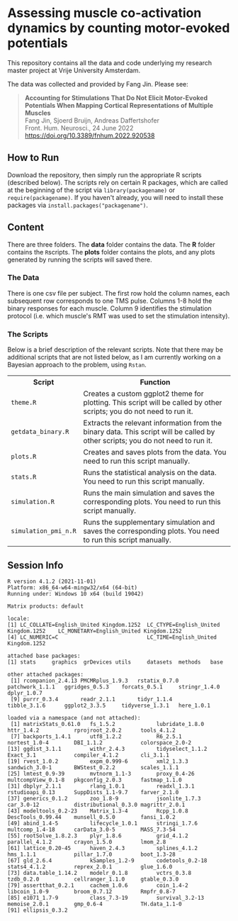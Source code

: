 # Assessing muscle co-activation dynamics by counting motor-evoked potentials

This repository contains all the data and code underlying my research master project at Vrije University Amsterdam.

The data was collected and provided by Fang Jin. Please see:

> __Accounting for Stimulations That Do Not Elicit Motor-Evoked Potentials When Mapping Cortical Representations of Multiple Muscles__  
> Fang Jin, Sjoerd Bruijn, Andreas Daffertshofer  
> Front. Hum. Neurosci., 24 June 2022  
> https://doi.org/10.3389/fnhum.2022.920538

## How to Run

Download the repository, then simply run the appropriate R scripts (described below). The scripts rely on certain R packages, which are called at the beginning of the script via `library(packagename)` or `require(packagename)`. If you haven't already, you will need to install these packages via `install.packages("packagename")`.

## Content

There are three folders. The **data** folder contains the data. The **R** folder contains the `R`scripts. The **plots** folder contains the plots, and any plots generated by running the scripts will saved there. 

### The Data

There is one csv file per subject. The first row hold the column names, each subsequent row corresponds to one TMS pulse. Columns 1-8 hold the binary responses for each muscle. Column 9 identifies the stimulation protocol (i.e. which muscle's RMT was used to set the stimulation intensity).

### The Scripts

Below is a brief description of the relevant scripts. Note that there may be additional scripts that are not listed below, as I am currently working on a Bayesian approach to the problem, using `Rstan`.

<table>
    <tr>
        <th>
        Script
        </th>
        <th>
        Function
        </th>
    </tr>
    <tr>
        <td>
        <code>theme.R</code>
        </td>
        <td>
        Creates a custom ggplot2 theme for plotting. This script will be called by other scripts; you do not need to run it.
        </td>
    </tr>
    <tr>
        <td>
        <code>getdata_binary.R</code>
        </td>
        <td>
        Extracts the relevant information from the binary data. This script will be called by other scripts; you do not need to run it. 
        </td>
    </tr>
    <tr>
        <td>
        <code>plots.R</code>
        </td>
        <td>
        Creates and saves plots from the data. You need to run this script manually. 
        </td>
    </tr>
    <tr>
        <td>
        <code>stats.R</code>
        </td>
        <td>
        Runs the statistical analysis on the data. You need to run this script manually. 
        </td>
    </tr>
    <tr>
        <td>
        <code>simulation.R</code>
        </td>
        <td>
        Runs the main simulation and saves the corresponding plots. You need to run this script manually. 
        </td>
    </tr>
    <tr>
        <td>
        <code>simulation_pmi_n.R</code>
        </td>
        <td>
        Runs the supplementary simulation and saves the corresponding plots. You need to run this script manually. 
        </td>
    </tr>
</table>

## Session Info
```
R version 4.1.2 (2021-11-01)  
Platform: x86_64-w64-mingw32/x64 (64-bit)  
Running under: Windows 10 x64 (build 19042)  

Matrix products: default  

locale:  
[1] LC_COLLATE=English_United Kingdom.1252  LC_CTYPE=English_United Kingdom.1252    LC_MONETARY=English_United Kingdom.1252  
[4] LC_NUMERIC=C                            LC_TIME=English_United Kingdom.1252    

attached base packages:  
[1] stats     graphics  grDevices utils     datasets  methods   base     

other attached packages:  
 [1] rcompanion_2.4.13 PMCMRplus_1.9.3   rstatix_0.7.0     patchwork_1.1.1   ggridges_0.5.3    forcats_0.5.1     stringr_1.4.0     dplyr_1.0.7      
 [9] purrr_0.3.4       readr_2.1.1       tidyr_1.1.4       tibble_3.1.6      ggplot2_3.3.5     tidyverse_1.3.1   here_1.0.1       

loaded via a namespace (and not attached):  
 [1] matrixStats_0.61.0   fs_1.5.2             lubridate_1.8.0      httr_1.4.2           rprojroot_2.0.2      tools_4.1.2         
 [7] backports_1.4.1      utf8_1.2.2           R6_2.5.1             nortest_1.0-4        DBI_1.1.2            colorspace_2.0-2    
[13] ggdist_3.1.1         withr_2.4.3          tidyselect_1.1.2     Exact_3.1            compiler_4.1.2       cli_3.1.1           
[19] rvest_1.0.2          expm_0.999-6         xml2_1.3.3           sandwich_3.0-1       BWStest_0.2.2        scales_1.1.1        
[25] lmtest_0.9-39        mvtnorm_1.1-3        proxy_0.4-26         multcompView_0.1-8   pkgconfig_2.0.3      fastmap_1.1.0       
[31] dbplyr_2.1.1         rlang_1.0.1          readxl_1.3.1         rstudioapi_0.13      SuppDists_1.1-9.7    farver_2.1.0        
[37] generics_0.1.2       zoo_1.8-9            jsonlite_1.7.3       car_3.0-12           distributional_0.3.0 magrittr_2.0.1      
[43] modeltools_0.2-23    Matrix_1.3-4         Rcpp_1.0.8           DescTools_0.99.44    munsell_0.5.0        fansi_1.0.2         
[49] abind_1.4-5          lifecycle_1.0.1      stringi_1.7.6        multcomp_1.4-18      carData_3.0-5        MASS_7.3-54         
[55] rootSolve_1.8.2.3    plyr_1.8.6           grid_4.1.2           parallel_4.1.2       crayon_1.5.0         lmom_2.8            
[61] lattice_0.20-45      haven_2.4.3          splines_4.1.2        hms_1.1.1            pillar_1.7.0         boot_1.3-28         
[67] gld_2.6.4            kSamples_1.2-9       codetools_0.2-18     stats4_4.1.2         reprex_2.0.1         glue_1.6.0          
[73] data.table_1.14.2    modelr_0.1.8         vctrs_0.3.8          tzdb_0.2.0           cellranger_1.1.0     gtable_0.3.0        
[79] assertthat_0.2.1     cachem_1.0.6         coin_1.4-2           libcoin_1.0-9        broom_0.7.12         Rmpfr_0.8-7         
[85] e1071_1.7-9          class_7.3-19         survival_3.2-13      memoise_2.0.1        gmp_0.6-4            TH.data_1.1-0       
[91] ellipsis_0.3.2
```
